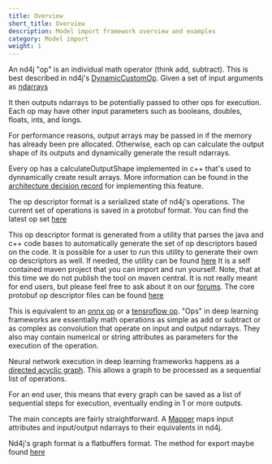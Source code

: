 ```yaml
---
title: Overview
short_title: Overview
description: Model import framework overview and examples
category: Model import
weight: 1
---
```


An nd4j "op" is  an individual math operator (think add, subtract). This is best described in nd4j's [DynamicCustomOp](https://github.com/eclipse/deeplearning4j/blob/master/nd4j/nd4j-backends/nd4j-api-parent/nd4j-api/src/main/java/org/nd4j/linalg/api/ops/DynamicCustomOp.java). 
Given a set of input arguments as [ndarrays](https://github.com/eclipse/deeplearning4j/blob/master/nd4j/nd4j-backends/nd4j-api-parent/nd4j-api/src/main/java/org/nd4j/linalg/api/ndarray/INDArray.java)

It then outputs ndarrays to be potentially passed to other ops for execution. Each op may have other input parameters such as booleans, doubles, floats, ints, and longs.

For performance reasons, output arrays may be passed in if the memory has already been pre allocated. Otherwise, each op can calculate the output shape of its outputs and dynamically generate the result ndarrays.

Every op has a calculateOutputShape implemented in c++ that's used to dynnamically create result arrays.
More information can be found in the [architecture decision record](https://github.com/eclipse/deeplearning4j/blob/7543fe9222dc8ecbf8d5a69097921cf5bb8e2f9d/ADRs/0003-Import_IR.md) for implementing this feature.


The op descriptor format is a serialized state of nd4j's operations. The current set of operations is saved in a protobuf format.
You can find the latest op set [here](https://github.com/eclipse/deeplearning4j/blob/master/nd4j/samediff-import/samediff-import-api/src/main/resources/nd4j-op-def.pbtxt)

This op descriptor format is generated from a utility that parses the java and c++ code bases to automatically generate the set of op descriptors based on the code. It is possible for a user to run this utility to generate their own op descriptors as well.
If needed, the utility can be found [here](https://github.com/eclipse/deeplearning4j/tree/master/contrib/codegen-tools/libnd4j-gen)
It is a self contained maven project that you can import and run yourself. Note, that at this time we do not publish the tool on maven central. It is not really meant for end users, but please feel free to ask about it on our [forums](https://community.konduit.ai). The core protobuf op descriptor files can be found [here](https://github.com/eclipse/deeplearning4j/tree/master/nd4j/nd4j-backends/nd4j-api-parent/nd4j-api/src/main/protobuf/nd4j)

This is equivalent to an [onnx op](https://github.com/onnx/onnx/blob/master/docs/Operators.md) or a [tensroflow op](https://www.tensorflow.org/guide/create_op). "Ops" in deep learning frameworks are essentially math operations as simple as add or subtract or as complex as convolution that operate on input and output ndarrays. They also may contain numerical or string attributes as parameters for the execution of the operation.

Neural network execution in deep learning frameworks happens as a [directed acyclic graph](https://en.wikipedia.org/wiki/Directed_acyclic_graph). This allows a graph to be processed as a sequential list of operations.

For an end user, this means that every graph can be saved as a list of sequential steps for execution, eventually ending in 1 or more outputs.

The main concepts are fairly straightforward. A [Mapper](https://github.com/eclipse/deeplearning4j/blob/master/nd4j/nd4j-backends/nd4j-api-parent/nd4j-api/src/main/protobuf/nd4j/mapper.proto) maps input attributes and input/output ndarrays to their equivalents in nd4j.

Nd4j's graph format is a flatbuffers format. The method for export maybe found [here](https://github.com/eclipse/deeplearning4j/blob/master/nd4j/nd4j-backends/nd4j-api-parent/nd4j-api/src/main/java/org/nd4j/autodiff/samediff/SameDiff.java#L4784)


